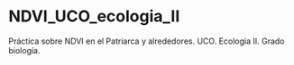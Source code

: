 # NDVI_UCO_ecologia_II
Práctica sobre NDVI en el Patriarca y alrededores. UCO. Ecología II. Grado biología.
